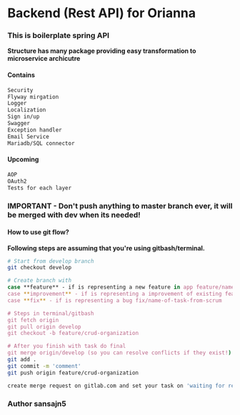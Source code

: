 # Backend (Rest API) for Orianna

### This is boilerplate spring API

**Structure has many package providing easy transformation to microservice archicutre**

#### Contains

```bash
Security
Flyway mirgation
Logger
Localization
Sign in/up 
Swagger
Exception handler
Email Service
Mariadb/SQL connector
```

#### Upcoming 
```bash
AOP
OAuth2
Tests for each layer
```

### IMPORTANT - Don't push anything to master branch ever, it will be merged with dev when its needed!

#### How to use git flow?

**Following steps are assuming that you're using gitbash/terminal.**

```bash
# Start from develop branch
git checkout develop

# Create branch with
case **feature** - if is representing a new feature in app feature/name-of-task-from-scrum
case **improvement** - if is representing a improvement of existing feature improvement/name-of-task-from-scrum
case **fix** - if is representing a bug fix/name-of-task-from-scrum

# Steps in terminal/gitbash
git fetch origin
git pull origin develop
git checkout -b feature/crud-organization

# After you finish with task do final
git merge origin/develop (so you can resolve conflicts if they exist!)
git add .
git commit -m 'comment'
git push origin feature/crud-organization

create merge request on gitlab.com and set your task on 'waiting for review'
```

### Author sansajn5